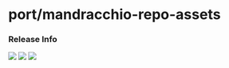# port/mandracchio-repo-assets

### Release Info
[![](https://images.microbadger.com/badges/version/port/mandracchio-repo-assets.svg)](http://microbadger.com/images/port/mandracchio-repo-assets "Image info @ microbadger.com")
[![](https://images.microbadger.com/badges/image/port/mandracchio-repo-assets.svg)](http://microbadger.com/images/port/mandracchio-repo-assets "Image info @ microbadger.com")
[![](https://images.microbadger.com/badges/commit/port/mandracchio-repo-assets.svg)](http://microbadger.com/images/port/mandracchio-repo-assets "Image info @ microbadger.com")
